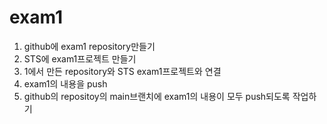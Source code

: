# exam1

1. github에 exam1 repository만들기
2. STS에 exam1프로젝트 만들기
3. 1에서 만든 repository와 STS exam1프로젝트와 연결
4. exam1의 내용을 push
5. github의 repositoy의 main브랜치에 exam1의 내용이 모두 push되도록 작업하기
